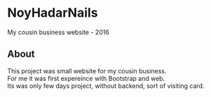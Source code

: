 # NoyHadarNails
My cousin business website - 2016
## About
This project was small website for my cousin business.<br />
For me it was first expereince with Bootstrap and web.<br />
Its was only few days project, without backend, sort of visiting card.<br />
